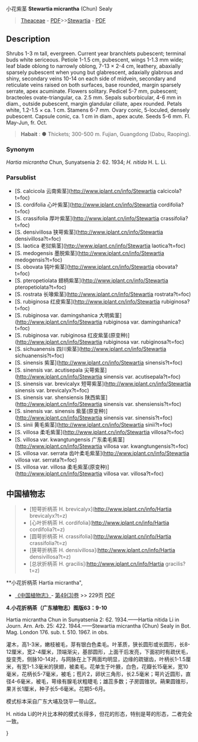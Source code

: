 小花紫茎 **Stewartia micrantha** (Chun) Sealy

> [Theaceae](http://www.iplant.cn/info/Theaceae?t=foc) - [PDF](http://www.iplant.cn/foc/pdf/Theaceae.pdf)>>[Stewartia](http://www.iplant.cn/info/Stewartia?t=foc) - [PDF](http://www.iplant.cn/foc/pdf/Stewartia.pdf)

## Description

Shrubs 1-3 m tall, evergreen. Current year branchlets pubescent; terminal buds white sericeous. Petiole 1-1.5 cm, pubescent, wings 1-1.3 mm wide; leaf blade oblong to narrowly oblong, 7-13 × 2-4 cm, leathery, abaxially sparsely pubescent when young but glabrescent, adaxially glabrous and shiny, secondary veins 10-14 on each side of midvein, secondary and reticulate veins raised on both surfaces, base rounded, margin sparsely serrate, apex acuminate. Flowers solitary. Pedicel 5-7 mm, pubescent; bracteoles ovate-triangular, ca. 2.5 mm. Sepals suborbicular, 4-6 mm in diam., outside pubescent, margin glandular ciliate, apex rounded. Petals white, 1.2-1.5 × ca. 1 cm. Stamens 6-7 mm. Ovary conic, 5-loculed, densely pubescent. Capsule conic, ca. 1 cm in diam., apex acute. Seeds 5-6 mm. Fl. May-Jun, fr. Oct.


> **Habait** : 
>●  Thickets; 300-500 m. Fujian, Guangdong (Dabu, Raoping).

### Synonym
*Hartia micrantha* Chun, Sunyatsenia 2: 62. 1934; *H. nitida* H. L. Li.

### Parsublist

* [S.  calcicola  云南紫茎](http://www.iplant.cn/info/Stewartia calcicola?t=foc)
* [S.  cordifolia  心叶紫茎](http://www.iplant.cn/info/Stewartia cordifolia?t=foc)
* [S.  crassifolia  厚叶紫茎](http://www.iplant.cn/info/Stewartia crassifolia?t=foc)
* [S.  densivillosa  狭萼紫茎](http://www.iplant.cn/info/Stewartia densivillosa?t=foc)
* [S.  laotica  老挝紫茎](http://www.iplant.cn/info/Stewartia laotica?t=foc)
* [S.  medogensis  墨脱紫茎](http://www.iplant.cn/info/Stewartia medogensis?t=foc)
* [S.  obovata  钝叶紫茎](http://www.iplant.cn/info/Stewartia obovata?t=foc)
* [S.  pteropetiolata  翅柄紫茎](http://www.iplant.cn/info/Stewartia pteropetiolata?t=foc)
* [S.  rostrata  长喙紫茎](http://www.iplant.cn/info/Stewartia rostrata?t=foc)
* [S.  rubiginosa  红皮紫茎](http://www.iplant.cn/info/Stewartia rubiginosa?t=foc)
* [S.  rubiginosa var. damingshanica  大明紫茎](http://www.iplant.cn/info/Stewartia rubiginosa var. damingshanica?t=foc)
* [S.  rubiginosa var. rubiginosa  红皮紫茎(原变种)](http://www.iplant.cn/info/Stewartia rubiginosa var. rubiginosa?t=foc)
* [S.  sichuanensis  四川紫茎](http://www.iplant.cn/info/Stewartia sichuanensis?t=foc)
* [S.  sinensis  紫茎](http://www.iplant.cn/info/Stewartia sinensis?t=foc)
* [S.  sinensis var. acutisepala  尖萼紫茎](http://www.iplant.cn/info/Stewartia sinensis var. acutisepala?t=foc)
* [S.  sinensis var. brevicalyx  短萼紫茎](http://www.iplant.cn/info/Stewartia sinensis var. brevicalyx?t=foc)
* [S.  sinensis var. shensiensis  陕西紫茎](http://www.iplant.cn/info/Stewartia sinensis var. shensiensis?t=foc)
* [S.  sinensis var. sinensis  紫茎(原变种)](http://www.iplant.cn/info/Stewartia sinensis var. sinensis?t=foc)
* [S.  sinii  黄毛紫茎](http://www.iplant.cn/info/Stewartia sinii?t=foc)
* [S.  villosa  柔毛紫茎](http://www.iplant.cn/info/Stewartia villosa?t=foc)
* [S.  villosa var. kwangtungensis  广东柔毛紫茎](http://www.iplant.cn/info/Stewartia villosa var. kwangtungensis?t=foc)
* [S.  villosa var. serrata  齿叶柔毛紫茎](http://www.iplant.cn/info/Stewartia villosa var. serrata?t=foc)
* [S.  villosa var. villosa  柔毛紫茎(原变种)](http://www.iplant.cn/info/Stewartia villosa var. villosa?t=foc)


## 中国植物志

> * [短萼折柄茶  H.  brevicalyx](http://www.iplant.cn/info/Hartia brevicalyx?t=z)
> * [心叶折柄茶  H.  cordifolia](http://www.iplant.cn/info/Hartia cordifolia?t=z)
> * [圆萼折柄茶  H.  crassifolia](http://www.iplant.cn/info/Hartia crassifolia?t=z)
> * [狭萼折柄茶  H.  densivillosa](http://www.iplant.cn/info/Hartia densivillosa?t=z)
> * [总状折柄茶  H.  gracilis](http://www.iplant.cn/info/Hartia gracilis?t=z)


**小花折柄茶 Hartia micrantha",


* [《中国植物志》](http://www.iplant.cn/frps)- [第49(3)卷](http://www.iplant.cn/frps/vol/49(3)) >> 229页 [PDF](http://www.iplant.cn/frps/pdf/49(3)/229b.pdf)

**4.小花折柄茶（广东植物志）图版63：9-10**

Hartia micrantha Chun in Sunyatsenia 2: 62. 1934.——Hartia nitida Li in Journ. Arn. Arb. 25: 422. 1944.——Stewartia micrantha (Chun) Sealy in Bot. Mag. London 176. sub. t. 510. 1967. in obs.

灌木，高1-3米，嫩枝被毛，芽有银白色柔毛。叶革质，狭长圆形或长圆形，长8-12厘米，宽2-4厘米，顶端渐尖，基部圆形，上面干后发亮，下面初时有疏伏毛，旋变秃，侧脉10-14对，与网脉在上下两面均明显，边缘的疏锯齿，叶柄长1-1.5厘米，有宽1-1.3毫米的狭翅，被柔毛。花单生于叶腋，白色，花瓣长15毫米，宽10毫米，花柄长5-7毫米，被毛；苞片2，卵状三角形，长2.5毫米；萼片近圆形，直径4-6毫米，被毛，萼缘有腺毛状粗睫毛；雄蕊多数；子房圆锥状。蒴果圆锥形，果爿长1厘米，种子长5-6毫米。花期5-6月。

模式标本采自广东大埔及饶平一带山区。

H. nitida Li的叶片比本种的模式长得多，但花的形态，特别是萼的形态，二者完全一致。

}